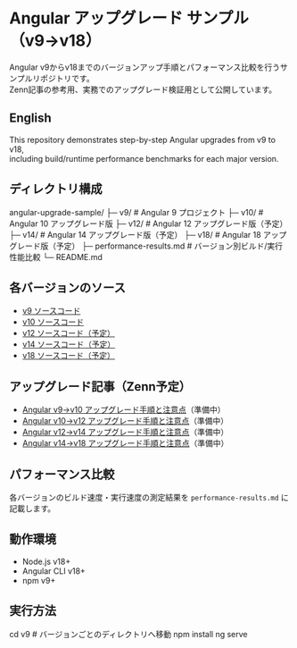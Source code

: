 # Angular アップグレード サンプル（v9→v18）

Angular v9からv18までのバージョンアップ手順とパフォーマンス比較を行うサンプルリポジトリです。  
Zenn記事の参考用、実務でのアップグレード検証用として公開しています。

## English
This repository demonstrates step-by-step Angular upgrades from v9 to v18,  
including build/runtime performance benchmarks for each major version.

## ディレクトリ構成
angular-upgrade-sample/
 ├─ v9/    # Angular 9 プロジェクト
 ├─ v10/   # Angular 10 アップグレード版
 ├─ v12/   # Angular 12 アップグレード版（予定）
 ├─ v14/   # Angular 14 アップグレード版（予定）
 ├─ v18/   # Angular 18 アップグレード版（予定）
 ├─ performance-results.md  # バージョン別ビルド/実行性能比較
 └─ README.md

## 各バージョンのソース
- [v9 ソースコード](./v9)
- [v10 ソースコード](./v10)
- [v12 ソースコード（予定）](./v12)
- [v14 ソースコード（予定）](./v14)
- [v18 ソースコード（予定）](./v18)

## アップグレード記事（Zenn予定）
- [Angular v9→v10 アップグレード手順と注意点](https://zenn.dev/xxx/articles/angular-v9-v10-upgrade)（準備中）
- [Angular v10→v12 アップグレード手順と注意点](https://zenn.dev/xxx/articles/angular-v10-v12-upgrade)（準備中）
- [Angular v12→v14 アップグレード手順と注意点](https://zenn.dev/xxx/articles/angular-v12-v14-upgrade)（準備中）
- [Angular v14→v18 アップグレード手順と注意点](https://zenn.dev/xxx/articles/angular-v14-v18-upgrade)（準備中）

## パフォーマンス比較
各バージョンのビルド速度・実行速度の測定結果を `performance-results.md` に記載します。

## 動作環境
- Node.js v18+
- Angular CLI v18+
- npm v9+

## 実行方法
cd v9   # バージョンごとのディレクトリへ移動
npm install
ng serve
